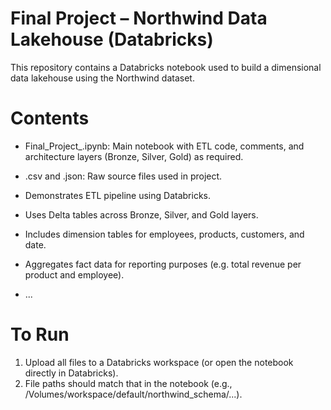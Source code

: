 # Final Project – Northwind Data Lakehouse (Databricks)

This repository contains a Databricks notebook used to build a dimensional data lakehouse using the Northwind dataset.

# Contents
- Final_Project_.ipynb: Main notebook with ETL code, comments, and architecture layers (Bronze, Silver, Gold) as required. 
- .csv and .json: Raw source files used in project.

- Demonstrates ETL pipeline using Databricks.
- Uses Delta tables across Bronze, Silver, and Gold layers.
- Includes dimension tables for employees, products, customers, and date.
- Aggregates fact data for reporting purposes (e.g. total revenue per product and employee).
- ...

# To Run
1. Upload all files to a Databricks workspace (or open the notebook directly in Databricks).
2. File paths should match that in the notebook (e.g., /Volumes/workspace/default/northwind_schema/...).
